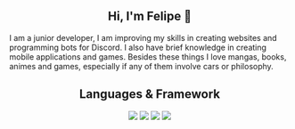 <h2 align="center">Hi, I'm Felipe 👋</h2>

<p>I am a junior developer, I am improving my skills in creating websites and programming bots for Discord. I also have brief knowledge in creating mobile applications and games. Besides these things I love mangas, books, animes and games, especially if any of them involve cars or philosophy.</p>

<h2 align="center">Languages & Framework</h2>

<p align="center">
<img src="https://img.shields.io/badge/JavaScript-black?style=for-the-badge&logo=javascript">
<img src="https://img.shields.io/badge/Kotlin-black?style=for-the-badge&logo=kotlin
">
<img src="https://img.shields.io/badge/Python-black?style=for-the-badge&logo=python
">
<img src="https://img.shields.io/badge/Express.js-black?style=for-the-badge&logo=express
">
</p>